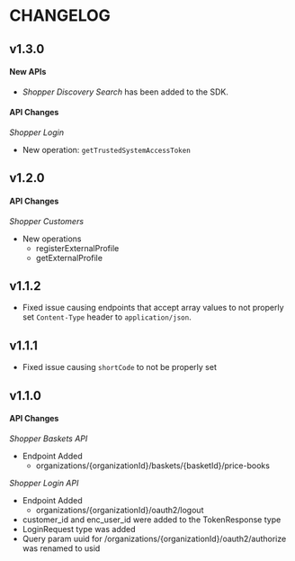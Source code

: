 # CHANGELOG

## v1.3.0
#### New APIs
* *Shopper Discovery Search* has been added to the SDK.

#### API Changes
*Shopper Login*
* New operation: `getTrustedSystemAccessToken`

## v1.2.0

#### API Changes
*Shopper Customers*
* New operations
  * registerExternalProfile
  * getExternalProfile

## v1.1.2
* Fixed issue causing endpoints that accept array values to not properly set `Content-Type` header to `application/json`.

## v1.1.1
* Fixed issue causing `shortCode` to not be properly set

## v1.1.0
#### **API Changes**
*Shopper Baskets API*
 * Endpoint Added
    * organizations/{organizationId}/baskets/{basketId}/price-books

*Shopper Login API*
* Endpoint Added
    * organizations/{organizationId}/oauth2/logout
* customer_id and enc_user_id were added to the TokenResponse type
* LoginRequest type was added
* Query param uuid for /organizations/{organizationId}/oauth2/authorize was renamed to usid
